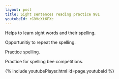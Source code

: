 ```yaml
---
layout: post
title: Sight sentences reading practice 981
youtubeId: rG0VcXt6FXc
---
```

 
 
Helps to learn sight words and their spelling.

Opportunitiy to repeat the spelling. 

Practice spelling. 
 
Practice for spelling bee competitions. 
 
{% include youtubePlayer.html id=page.youtubeId %}
 
 
